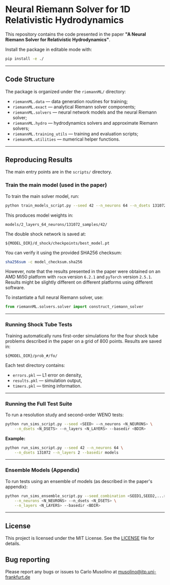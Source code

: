 # Neural Riemann Solver for 1D Relativistic Hydrodynamics

This repository contains the code presented in the paper
**"A Neural Riemann Solver for Relativistic Hydrodynamics"**.

Install the package in editable mode with:

```bash
pip install -e ./
```

---

## Code Structure

The package is organized under the `riemannML/` directory:

* `riemannML.data` — data generation routines for training;
* `riemannML.exact` — analytical Riemann solver components;
* `riemannML.solvers` — neural network models and the neural Riemann solver;
* `riemannML.hydro` — hydrodynamics solvers and approximate Riemann solvers;
* `riemannML.training_utils` — training and evaluation scripts;
* `riemannML.utilities` — numerical helper functions.

---

## Reproducing Results

The main entry points are in the `scripts/` directory.

### Train the main model (used in the paper)

To train the main solver model, run:

```bash
python train_models_script.py --seed 42 --n_neurons 64 --n_dsets 131072 --batch 128 --n_layers 2
```

This produces model weights in:

```
models/2_layers_64_neurons/131072_samples/42/
```

The double shock network is saved at:

```
${MODEL_DIR}/d_shock/checkpoints/best_model.pt
```

You can verify it using the provided SHA256 checksum:

```bash
sha256sum -c model_checksum.sha256
```

However, note that the results presented in the paper were obtained
on an AMD Mi50 platform with `rocm` version `6.2.1` and `pyTorch` version `2.5.1`.
Results might be slightly different on different platforms using different software.


To instantiate a full neural Riemann solver, use:

```python
from riemannML.solvers.solver import construct_riemann_solver
```

---

### Running Shock Tube Tests

Training automatically runs first-order simulations for the four shock tube problems described in the paper on a grid of 800 points. Results are saved in:

```
${MODEL_DIR}/prob_#/fo/
```

Each test directory contains:

* `errors.pkl` — L1 error on density,
* `results.pkl` — simulation output,
* `timers.pkl` — timing information.

---

### Running the Full Test Suite

To run a resolution study and second-order WENO tests:

```bash
python run_sims_script.py --seed <SEED> --n_neurons <N_NEURONS> \
    --n_dsets <N_DSETS> --n_layers <N_LAYERS> --basedir <BDIR>
```

**Example:**

```bash
python run_sims_script.py --seed 42 --n_neurons 64 \
    --n_dsets 131072 --n_layers 2 --basedir models
```

---

### Ensemble Models (Appendix)

To run tests using an ensemble of models (as described in the paper's appendix):

```bash
python run_sims_ensemble_script.py --seed_combination <SEED1,SEED2,...> \
    --n_neurons <N_NEURONS> --n_dsets <N_DSETS> \
    --n_layers <N_LAYERS> --basedir <BDIR>
```

---

## License

This project is licensed under the MIT License. See the [LICENSE](./LICENSE.md) file for details.


## Bug reporting 

Please report any bugs or issues to Carlo Musolino at [musolino@itp.uni-frankfurt.de](mailto:musolino@itp.uni-frankfurt.de)